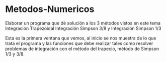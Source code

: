# Metodos-Numericos
Elaborar un programa que dé solución a los 3 métodos vistos en este tema Integración Trapezoidal Integración Simpson 3/8 y  Integración Simpson 1/3

Esta es la primera ventana que vemos, al inicio se nos muestra de lo que trata el
programa y las funciones que debe realizar tales como resolver problemas de
integración con el método del trapecio, método de Simpson 1/3 y 3/8.

